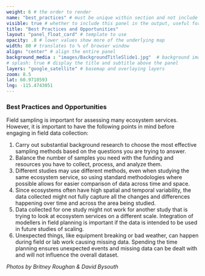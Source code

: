 ```yaml
---
weight: 6 # the order to render
name: "best_practices" # must be unique within section and not include special characters
visible: true # whether to include this panel in the output, useful for testing
title: "Best Practices and Opportunities"
layout: "panel_float_card" # template to use
opacity: .8 # lower values show more of the underlying map
width: 80 # translates to % of browser window
align: "center" # align the entire panel
background_media : "images/BackgroundTitleSlide1.jpg"  # background image rendered behind the panel, covering map
# splash: true # display the title and subtitle above the panel
layers: "google_satellite" # basemap and overlaying layers
zoom: 8.5
lat: 60.9710593
lng: -115.4743051
---
```

### Best Practices and Opportunities

<!-- Collecting field data for scaling requires:
1. Funding and resources. 
2. Background research to plan the most effective sampling scheme to capture as much variability as possible. 
3. A network of researchers, stakeholders, and community members using standard methodologies to allow for the comparison of data across time and space. 
4. Collaboration with people using the data (e.g. modelers) to help identify the type of data that will be needed before it is collected. 

Spending the time planning your field work is essential. Integration of modelers in this planning is even more important if the data is intended to be used in future studies of scaling. Planning ensures unexpected events and missing data can be dealt with and will not influence the overall dataset. -->

<!--Field data challenges and opportunities -->
Field sampling is important for assessing many ecosystem services. However, it is important to have the following points in mind before engaging in field data collection:

1. Carry out substantial background research to choose the most effective sampling methods based on the questions you are trying to answer.
2. Balance the number of samples you need with the funding and resources you have to collect, process, and analyze them.
3. Different studies may use different methods, even when studying the same ecosystem service, so using standard methodologies where possible allows for easier comparison of data across time and space.
4. Since ecosystems often have high spatial and temporal variability, the data collected might not fully capture all the changes and differences happening over time and across the area being studied.
5. Data collected for one study might not work for another study that is trying to look at ecosystem services on a different scale. Integration of modellers in field planning is important if the data is intended to be used in future studies of scaling.
6. Unexpected things, like equipment breaking or bad weather, can happen during field or lab work causing missing data. Spending the time planning ensures unexpected events and missing data can be dealt with and will not influence the overall dataset.

*Photos by Britney Roughan & David Bysouth*

<!--- Britney given instruction on what shp to use here: https://docs.google.com/document/d/1UHZfDVqn3GXgsXRaUJjF5mzvDAjjFpLBJBNfwnIFeyA/edit --->


